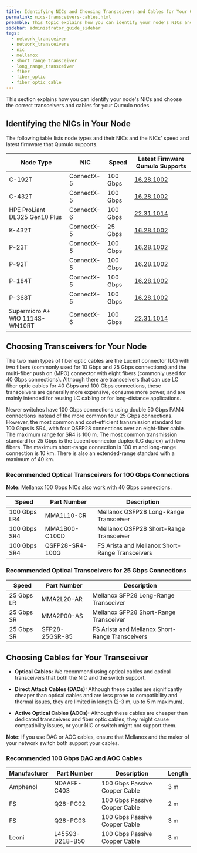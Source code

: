 ```yaml
---
title: Identifying NICs and Choosing Transceivers and Cables for Your Qumulo Node
permalink: nics-transceivers-cables.html
preamble: This topic explains how you can identify your node's NICs and choose the correct transceivers and cables for your Qumulo nodes.
sidebar: administrator_guide_sidebar
tags:
  - network_transceiver
  - network_transceivers
  - nic
  - mellanox
  - short_range_transceiver
  - long_range_transceiver
  - fiber
  - fiber_optic
  - fiber_optic_cable
---
```


This section explains how you can identify your node's NICs and choose the correct transceivers and cables for your Qumulo nodes.

## Identifying the NICs in Your Node

The following table lists node types and their NICs and the NICs' speed and latest firmware that Qumulo supports.

| Node Type                      | NIC        | Speed      | Latest Firmware Qumulo Supports |
| ------------------------------ | ---------- | ---------- | ------------------------------- |
| C-192T                         | ConnectX-5 | 100 Gbps   | [16.28.1002](https://docs.mellanox.com/display/ConnectX5Firmwarev16281002/Firmware+Compatible+Products#FirmwareCompatibleProducts-ValidatedandSupported100GbECables)|
| C-432T                         | ConnectX-5 | 100 Gbps   | [16.28.1002](https://docs.mellanox.com/display/ConnectX5Firmwarev16281002/Firmware+Compatible+Products#FirmwareCompatibleProducts-ValidatedandSupported100GbECables)|
| HPE ProLiant DL325 Gen10 Plus  | ConnectX-6 | 100 Gbps   | [22.31.1014](https://docs.mellanox.com/display/ConnectX6Firmwarev20311014/Firmware+Compatible+Products)|
| K-432T                         | ConnectX-5 | 25 Gbps    | [16.28.1002](https://docs.mellanox.com/display/ConnectX5Firmwarev16281002/Firmware+Compatible+Products#FirmwareCompatibleProducts-ValidatedandSupported100GbECables) |
| P-23T                          | ConnectX-5 | 100 Gbps   | [16.28.1002](https://docs.mellanox.com/display/ConnectX5Firmwarev16281002/Firmware+Compatible+Products#FirmwareCompatibleProducts-ValidatedandSupported100GbECables) |
| P-92T                          | ConnectX-5 | 100 Gbps   | [16.28.1002](https://docs.mellanox.com/display/ConnectX5Firmwarev16281002/Firmware+Compatible+Products#FirmwareCompatibleProducts-ValidatedandSupported100GbECables) |
| P-184T                         | ConnectX-5 | 100 Gbps   | [16.28.1002](https://docs.mellanox.com/display/ConnectX5Firmwarev16281002/Firmware+Compatible+Products#FirmwareCompatibleProducts-ValidatedandSupported100GbECables) |
| P-368T                         | ConnectX-5 | 100 Gbps   | [16.28.1002](https://docs.mellanox.com/display/ConnectX5Firmwarev16281002/Firmware+Compatible+Products#FirmwareCompatibleProducts-ValidatedandSupported100GbECables) |
| Supermicro A+ WIO 1114S-WN10RT | ConnectX-6 | 100 Gbps   | [22.31.1014](https://docs.mellanox.com/display/ConnectX6Firmwarev20311014/Firmware+Compatible+Products) |


## Choosing Transceivers for Your Node
The two main types of fiber optic cables are the Lucent connector (LC) with two fibers (commonly used for 10 Gbps and 25 Gbps connections) and the multi-fiber push on (MPO) connector with eight fibers (commonly used for 40 Gbps connections). Although there are transceivers that can use LC fiber optic cables for 40 Gbps and 100 Gbps connections, these transceivers are generally more expensive, consume more power, and are mainly intended for reusing LC cabling or for long-distance applications.

Newer switches have 100 Gbps connections using double 50 Gbps PAM4 connections instead of the more common four 25 Gbps connections. However, the most common and cost-efficient transmission standard for 100 Gbps is SR4, with four QSFP28 connections over an eight-fiber cable. The maximum range for SR4 is 100 m. The most common transmission standard for 25 Gbps is the Lucent connector duplex (LC duplex) with two fibers. The maximum short-range connection is 100 m and long-range connection is 10 km. There is also an extended-range standard with a maximum of 40 km.

### Recommended Optical Transceivers for 100 Gbps Connections

**Note:** Mellanox 100 Gbps NICs also work with 40 Gbps connections.

| Speed        | Part Number     | Description                                     |
| ------------ | --------------- | ----------------------------------------------- |
| 100 Gbps LR4 | MMA1L10-CR      | Mellanox QSFP28 Long-Range Transceiver          |
| 100 Gbps SR4 | MMA1B00-C100D   | Mellanox QSFP28 Short-Range Transceiver         |
| 100 Gbps SR4 | QSFP28-SR4-100G | FS Arista and Mellanox Short-Range Transceivers |

### Recommended Optical Transceivers for 25 Gbps Connections

| Speed      | Part Number    | Description                                     |
| ---------- | -------------- | ----------------------------------------------- |
| 25 Gbps LR | MMA2L20-AR     | Mellanox SFP28 Long-Range Transceiver           |
| 25 Gbps SR | MMA2P00-AS     | Mellanox SFP28 Short-Range Transceiver          |
| 25 Gbps SR | SFP28-25GSR-85 | FS Arista and Mellanox Short-Range Transceivers |    


## Choosing Cables for Your Transceiver
* **Optical Cables:** We recommend using optical cables and optical transceivers that both the NIC and the switch support.

* **Direct Attach Cables (DACs):** Although these cables are significantly cheaper than optical cables and are less prone to compatibility and thermal issues, they are limited in length (2-3 m, up to 5 m maximum).

* **Active Optical Cables (AOCs):** Although these cables are cheaper than dedicated transceivers and fiber optic cables, they might cause compatibility issues, or your NIC or switch might not support them.

**Note:** If you use DAC or AOC cables, ensure that Mellanox and the maker of your network switch both support your cables.

### Recommended 100 Gbps DAC and AOC Cables

| Manufacturer | Part Number     | Description                   | Length |
| ------------ | --------------- | ----------------------------- | ------ |
| Amphenol     | NDAAFF-C403     | 100 Gbps Passive Copper Cable | 3 m    |
| FS           | Q28-PC02        | 100 Gbps Passive Copper Cable | 2 m    |
| FS           | Q28-PC03        | 100 Gbps Passive Copper Cable | 3 m    |
| Leoni        | L45593-D218-B50 | 100 Gbps Passive Copper Cable | 3 m    |                                                                          
